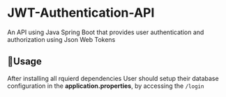 # JWT-Authentication-API
An API using Java Spring Boot that provides user authentication and authorization using Json Web Tokens  


## 📄Usage
After installing all rquierd dependencies User should setup their database configuration in the **application.properties**, by  accessing the ```/login``` 
